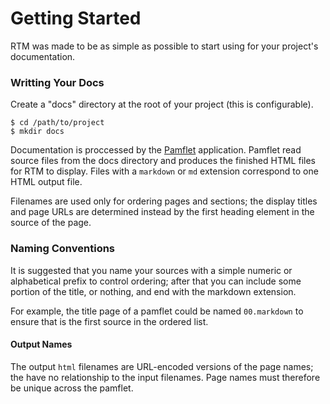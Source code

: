 Getting Started
========

RTM was made to be as simple as possible to start using for your project's documentation.

### Writting Your Docs

Create a "docs" directory at the root of your project (this is configurable).

```
$ cd /path/to/project
$ mkdir docs
```

Documentation is proccessed by the [Pamflet](https://github.com/n8han/pamflet) application.
Pamflet read source files from the docs directory and produces the finished HTML files for
RTM to display. Files with a `markdown` or `md` extension correspond to one HTML output file.

Filenames are used only for ordering pages and sections; the display
titles and page URLs are determined instead by the first heading
element in the source of the page.

### Naming Conventions

It is suggested that you name your sources with a simple numeric or
alphabetical prefix to control ordering; after that you can include
some portion of the title, or nothing, and end with the markdown
extension.

For example, the title page of a pamflet could be named `00.markdown`
to ensure that is the first source in the ordered list.

#### Output Names

The output `html` filenames are URL-encoded versions of the page
names; the have no relationship to the input filenames. Page names
must therefore be unique across the pamflet.

